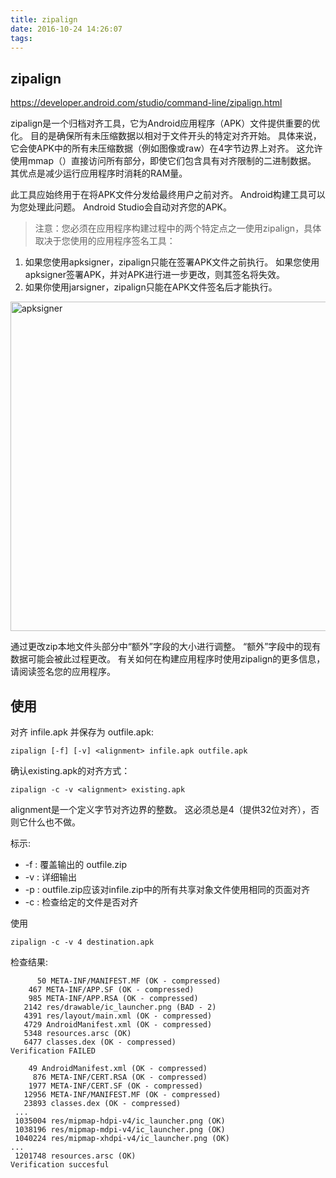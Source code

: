 ```yaml
---
title: zipalign
date: 2016-10-24 14:26:07
tags:
---
```


## zipalign

<https://developer.android.com/studio/command-line/zipalign.html>

zipalign是一个归档对齐工具，它为Android应用程序（APK）文件提供重要的优化。 目的是确保所有未压缩数据以相对于文件开头的特定对齐开始。 具体来说，它会使APK中的所有未压缩数据（例如图像或raw）在4字节边界上对齐。 这允许使用mmap（）直接访问所有部分，即使它们包含具有对齐限制的二进制数据。 其优点是减少运行应用程序时消耗的RAM量。


此工具应始终用于在将APK文件分发给最终用户之前对齐。 Android构建工具可以为您处理此问题。 Android Studio会自动对齐您的APK。

> 注意：您必须在应用程序构建过程中的两个特定点之一使用zipalign，具体取决于您使用的应用程序签名工具：
> 
 1. 如果您使用apksigner，zipalign只能在签署APK文件之前执行。 如果您使用apksigner签署APK，并对APK进行进一步更改，则其签名将失效。
 2. 如果你使用jarsigner，zipalign只能在APK文件签名后才能执行。

<img src="/images/zipalign/zipalign.png" width = "661" height = "527" alt="apksigner" />


通过更改zip本地文件头部分中“额外”字段的大小进行调整。 “额外”字段中的现有数据可能会被此过程更改。
有关如何在构建应用程序时使用zipalign的更多信息，请阅读签名您的应用程序。

## 使用

对齐 infile.apk 并保存为 outfile.apk:

```
zipalign [-f] [-v] <alignment> infile.apk outfile.apk
```

确认existing.apk的对齐方式：

```
zipalign -c -v <alignment> existing.apk
```
alignment是一个定义字节对齐边界的整数。 这必须总是4（提供32位对齐），否则它什么也不做。


标示:

 *  -f : 覆盖输出的 outfile.zip
 *  -v : 详细输出
 *  -p : outfile.zip应该对infile.zip中的所有共享对象文件使用相同的页面对齐
 *  -c : 检查给定的文件是否对齐


使用

```
zipalign -c -v 4 destination.apk 
```

检查结果:

 ```
       50 META-INF/MANIFEST.MF (OK - compressed)
     467 META-INF/APP.SF (OK - compressed)
     985 META-INF/APP.RSA (OK - compressed)
    2142 res/drawable/ic_launcher.png (BAD - 2)
    4391 res/layout/main.xml (OK - compressed)
    4729 AndroidManifest.xml (OK - compressed)
    5348 resources.arsc (OK)
    6477 classes.dex (OK - compressed)
Verification FAILED
 ```
```
    49 AndroidManifest.xml (OK - compressed)
     876 META-INF/CERT.RSA (OK - compressed)
    1977 META-INF/CERT.SF (OK - compressed)
   12956 META-INF/MANIFEST.MF (OK - compressed)
   23893 classes.dex (OK - compressed)
 ...
 1035004 res/mipmap-hdpi-v4/ic_launcher.png (OK)
 1038196 res/mipmap-mdpi-v4/ic_launcher.png (OK)
 1040224 res/mipmap-xhdpi-v4/ic_launcher.png (OK)
...
 1201748 resources.arsc (OK)
Verification succesful
```

